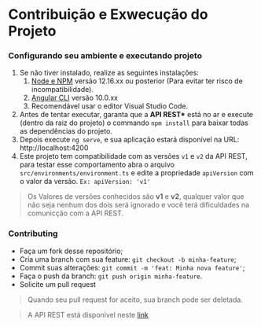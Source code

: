 # Contribuição e Exwecução do Projeto

### Configurando seu ambiente e executando projeto

1. Se não tiver instalado, realize as seguintes instalações:
   1. [Node e NPM](https://nodejs.org/en/) versão 12.16.xx ou posterior (Para evitar ter risco de incompatibilidade).
   2. [Angular CLI](https://cli.angular.io/) versão 10.0.xx
   3. Recomendável usar o editor Visual Studio Code.
2. Antes de tentar executar, garanta que a __API REST*__ está no ar e execute (dentro da raiz do projeto) o commando `npm install` para baixar todas as dependências do projeto.
3. Depois execute `ng serve`, e sua aplicação estará disponível na URL: http://localhost:4200
4. Este projeto tem compatibilidade com as versões `v1` e `v2` da API REST, para testar esse comportamento abra o arquivo `src/environments/environment.ts` e edite a propriedade `apiVersion` com o valor da versão. `Ex: apiVersion: 'v1'`
> Os Valores de versões conhecidos são __v1__ e __v2__, qualquer valor que não seja nenhum dos dois será ignorado e você terá dificuldades na comunicção com a API REST.

### Contributing

- Faça um fork desse repositório;
- Cria uma branch com sua feature: `git checkout -b minha-feature`;
- Commit suas alterações: `git commit -m 'feat: Minha nova feature'`;
- Faça o push da branch: `git push origin minha-feature`.
- Solicite um pull request

> Quando seu pull request for aceito, sua branch pode ser deletada.

> A API REST está disponível neste [link](https://github.com/wwwgomes/people-manager)
